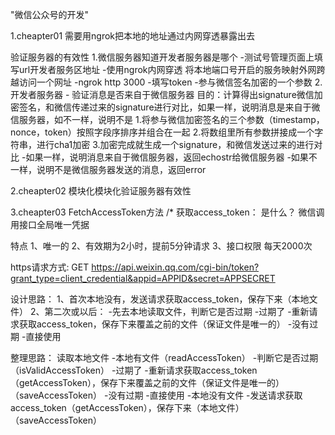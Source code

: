 "微信公众号的开发" 

1.cheapter01
需要用ngrok把本地的地址通过内网穿透暴露出去

验证服务器的有效性
1.微信服务器知道开发者服务器是哪个
   -测试号管理页面上填写url开发者服务区地址
   -使用ngrok内网穿透 将本地端口号开启的服务映射外网跨越访问一个网址
   -ngrok http 3000
  -填写token
   -参与微信签名加密的一个参数
  2.开发者服务器 - 验证消息是否来自于微信服务器
   目的：计算得出signature微信加密签名，和微信传递过来的signature进行对比，如果一样，说明消息是来自于微信服务器，如不一样，说明不是
   1.将参与微信加密签名的三个参数（timestamp，nonce，token）按照字段序排序并组合在一起
   2.将数组里所有参数拼接成一个字符串，进行cha1加密
   3.加密完成就生成一个signature，和微信发送过来的进行对比
     -如果一样，说明消息来自于微信服务器，返回echostr给微信服务器
     -如果不一样，说明不是微信服务器发送的消息，返回error

2.cheapter02
模块化模块化验证服务器有效性

3.cheapter03
FetchAccessToken方法
/*
  获取access_token：
  是什么？ 微信调用接口全局唯一凭据
  
  特点
   1、唯一的
   2、有效期为2小时，提前5分钟请求
   3、接口权限 每天2000次
  
  https请求方式: GET https://api.weixin.qq.com/cgi-bin/token?grant_type=client_credential&appid=APPID&secret=APPSECRET
  
  
  设计思路：
   1、首次本地没有，发送请求获取access_token，保存下来（本地文件）
   2、第二次或以后：
      -先去本地读取文件，判断它是否过期
       -过期了
       -重新请求获取access_token，保存下来覆盖之前的文件（保证文件是唯一的）
       -没有过期
        -直接使用
  
  整理思路：
   读取本地文件
       -本地有文件（readAccessToken）
       -判断它是否过期 （isValidAccessToken）
       -过期了
          -重新请求获取access_token（getAccessToken），保存下来覆盖之前的文件（保证文件是唯一的）（saveAccessToken）
       -没有过期
          -直接使用
      -本地没有文件
       -发送请求获取access_token（getAccessToken），保存下来（本地文件）（saveAccessToken）
      
 